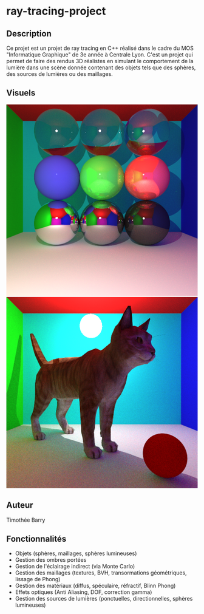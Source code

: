 # ray-tracing-project

## Description

Ce projet est un projet de ray tracing en C++ réalisé dans le cadre du MOS "Informatique Graphique" de 3e année à Centrale Lyon.
C'est un projet qui permet de faire des rendus 3D réalistes en simulant le comportement de la lumière dans une scène donnée contenant des objets tels que des sphères, des sources de lumières ou des maillages.

## Visuels

![Image](report_images/balls_512p_1000r_1855s.png)
![Image](report_images/image_512p_100r_807s.png)

## Auteur
Timothée Barry

## Fonctionnalités
- Objets (sphères, maillages, sphères lumineuses)
- Gestion des ombres portées
- Gestion de l'éclairage indirect (via Monte Carlo)
- Gestion des maillages (textures, BVH, transormations géométriques, lissage de Phong)
- Gestion des matériaux (diffus, spéculaire, réfractif, Blinn Phong)
- Effets optiques (Anti Aliasing, DOF, correction gamma)
- Gestion des sources de lumières (ponctuelles, directionnelles, sphères lumineuses)

